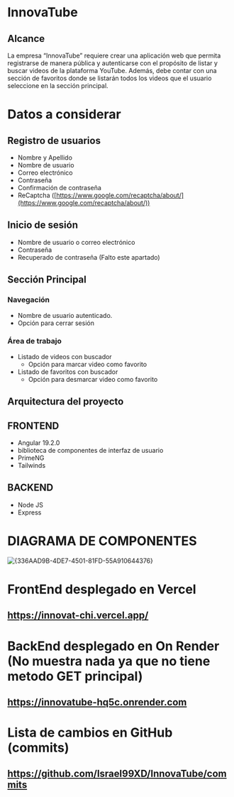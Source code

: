 # InnovaTube
## Alcance
La empresa “InnovaTube” requiere crear una aplicación web que permita registrarse de manera pública y autenticarse con el propósito de listar y buscar videos de la plataforma YouTube. Además, debe contar con una sección de favoritos donde se listarán todos los videos que el usuario seleccione en la sección principal.

# Datos a considerar

## Registro de usuarios
- Nombre y Apellido
- Nombre de usuario
- Correo electrónico
- Contraseña
- Confirmación de contraseña
- ReCaptcha ([https://www.google.com/recaptcha/about/](https://www.google.com/recaptcha/about/))

## Inicio de sesión
- Nombre de usuario o correo electrónico
- Contraseña
- Recuperado de contraseña (Falto este apartado)

## Sección Principal

### Navegación
- Nombre de usuario autenticado.
- Opción para cerrar sesión

### Área de trabajo
- Listado de videos con buscador
  - Opción para marcar video como favorito
- Listado de favoritos con buscador
  - Opción para desmarcar video como favorito

## Arquitectura del proyecto
## FRONTEND
- Angular 19.2.0
- biblioteca de componentes de interfaz de usuario
- PrimeNG
- Tailwinds

## BACKEND
- Node JS
- Express
# DIAGRAMA DE COMPONENTES
![{336AAD9B-4DE7-4501-81FD-55A910644376}](https://github.com/user-attachments/assets/9624589b-0ffc-484b-90cf-b44b243614a5)


# FrontEnd desplegado en Vercel
## https://innovat-chi.vercel.app/

# BackEnd desplegado en On Render (No muestra nada ya que no tiene metodo GET principal)
## https://innovatube-hq5c.onrender.com

# Lista de cambios en GitHub (commits)
## https://github.com/Israel99XD/InnovaTube/commits
